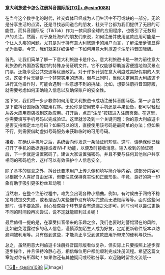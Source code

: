 **意大利旅遊卡怎么注册抖音国际版[[TG💪+ @esim1088](https://t.me/s/esim1088)]**

在当今这个数字化的时代，社交媒体已经成为人们生活中不可或缺的一部分。无论是分享生活的点滴，还是寻找志同道合的朋友，社交平台都为我们提供了无限的可能性。而抖音国际版（TikTok）作为一款风靡全球的应用程序，也吸引了无数用户的关注。然而，对于身处海外的朋友们来说，如何注册并使用这款应用可能是一个让人头疼的问题。尤其是对于持有意大利旅遊卡的用户而言，了解注册步骤显得尤为重要。今天，我们就来详细讲解一下如何用意大利旅遊卡注册抖音国际版。

首先，让我们简单了解一下意大利旅遊卡是什么。意大利旅遊卡是一种为前往意大利旅游的外国游客提供的特殊身份证明文件。它不仅能够帮助游客便捷地购买景点门票，还能享受公共交通等优惠政策。对于许多计划在意大利度过美好假期的人来说，这张卡片无疑是一个非常实用的选择。但与此同时，当你决定用意大利旅遊卡进行其他操作时，可能会遇到一些意想不到的挑战。比如，想要注册抖音国际版，就需要考虑如何正确输入信息以及确保账户的安全性。

接下来，我们将一步步教你如何用意大利旅遊卡成功注册抖音国际版。第一步当然是下载抖音国际版的应用程序。无论你是使用安卓手机还是苹果设备，都可以轻松从各大应用商店找到这款应用。打开后，点击“注册”按钮进入注册页面。在这里，你需要填写手机号码以完成验证。这里就涉及到一个关键问题：你的意大利旅遊卡是否支持绑定本地号码？如果可以的话，直接使用该号码是最简单的办法；但如果不行，则需要借助虚拟号码服务来获取临时的可用号码。

接着，在确认手机号之后，系统会向你发送一条验证码短信。这时，请确保你已经打开了手机的数据连接或者Wi-Fi功能，以便及时接收消息。输入收到的验证码后，下一步就是设置密码了。建议大家设置强密码，并且不要与任何其他账户共享相同的密码组合，这样可以有效保护个人信息安全。

除了基本的信息之外，抖音还要求用户上传头像和填写简介等内容。这部分内容可以根据个人喜好自由发挥，但要注意保持真实性和正面形象。毕竟，良好的第一印象有助于吸引更多粉丝互动哦！

当然啦，在整个注册过程中，难免会出现各种小插曲。例如，有时候由于网络不稳定导致提交失败，或者是因为某些细节没有填写完整而无法继续等等。面对这些问题时，请不要急躁，耐心检查每个环节是否有遗漏之处即可。同时也可以尝试更换不同的时间段再次尝试，说不定就能顺利过关呢！

最后值得一提的是，在享受抖音带来的乐趣之余，我们也要时刻警惕潜在的风险。比如避免泄露过多的私人信息，谨慎添加陌生人成为好友，定期更新软件版本以防漏洞被利用等。只有做到这些，才能真正享受到这款应用所带来的便利与快乐。

总之，虽然用意大利旅遊卡注册抖音国际版看似复杂，但实际上只要按照上述步骤逐步操作，并且保持冷静心态，相信每位用户都能顺利完成注册流程。希望这篇文章能对你有所帮助！如果你还有其他疑问或经验分享，欢迎随时留言交流哦～

[[TG💪+ @esim1088](https://t.me/s/esim1088) ![Image](https://i.postimg.cc/4NQfJmqS/Snipaste-2025-05-13-00-14-12.png)]